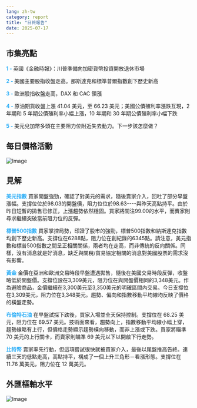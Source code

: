 ```yaml
---
lang: zh-tw
category: report
title: "日終報告"
date: 2025-07-17
---
```



<h2>市集亮點</h2>
<strong style="color: #2caef7;">1 - </strong> 英國《金融時報》：川普準備向加密貨幣投資開放退休市場

<strong style="color: #2caef7;">2 - </strong> 美國主要股指收盤走高。那斯達克和標準普爾指數創下歷史新高

<strong style="color: #2caef7;">3 - </strong> 歐洲股指收盤走高，DAX 和 CAC 領漲

<strong style="color: #2caef7;">4 - </strong> 原油期貨收盤上漲 41.04 美元，至 66.23 美元；美國公債殖利率漲跌互現，2 年期和 5 年期公債殖利率小幅上漲，10 年期和 30 年期公債殖利率小幅下跌

<strong style="color: #2caef7;">5 - </strong> 美元兌加幣多頭在主要阻力位附近失去動力。下一步該怎麼做？



<h2>每日價格活動</h2>
<img src="https://markleighedu.github.io/img/Jul-2025/17-Jul-2025/price.jpg" alt="Image"/>

<h2>見解</h2>
<strong style="color: #2caef7;">美元指數</strong> 買家開盤強勁，確認了對美元的需求，隨後賣家介入，回吐了部分早盤漲幅。支撐位位於98.03的開盤價，阻力位位於98.63----與昨天高點持平。由於昨日短暫的拋售已修正，上漲趨勢依然穩固。買家將關注99.00的水平，而賣家則尋求繼續突破當前阻力位的反彈。

<strong style="color: #2caef7;">標普500指數</strong> 買家掌控局勢，印證了股市的強勁，標普500指數和納斯達克指數均創下歷史新高。支撐位在6288點，阻力位在創紀錄的6345點。請注意，美元指數和標普500指數之間呈正相關關係，兩者均在走高，而非傳統的反向關係。同樣，沒有消息就是好消息，缺乏與關稅/貿易協定相關的消息對美國股票的需求沒有影響。

<strong style="color: #2caef7;">黃金</strong> 金價在亞洲和歐洲交易時段早盤遭遇拋售，隨後在美國交易時段反彈，收盤略低於開盤價。支撐位設在3,309美元，阻力位在與開盤價相同的3,348美元。作為避險商品，金價繼續在3,300美元至3,350美元的明確區間內交易。今日支撐位在3,309美元，阻力位在3,348美元。趨勢、偏向和指數移動平均線均反映了價格的橫盤走勢。

<strong style="color: #2caef7;">布倫特石油</strong> 在早盤試探下跌後，買家入場並全天保持控制。支撐位在 68.25 美元，阻力位在 69.57 美元。技術面來看，趨勢向上，指數移動平均線小幅上穿，趨勢線略有上行，但價格走勢顯示趨勢橫向移動，而非上漲或下跌。買家將瞄準 70 美元的上行關卡，而賣家則瞄準 69 美元以下以開啟下行走勢。

<strong style="color: #2caef7;">比特幣</strong> 賣家率先行動，但這項嘗試很快就被買家介入，最後以尾盤推高告終。連續三天的低點走高，高點持平，構成了一個上升三角形－看漲形態。支撐位在 11.76 萬美元，阻力位在 12 萬美元。



<h2>外匯樞軸水平</h2>
<img src="https://markleighedu.github.io/img/Jul-2025/17-Jul-2025/pivot.jpg" alt="Image"/>